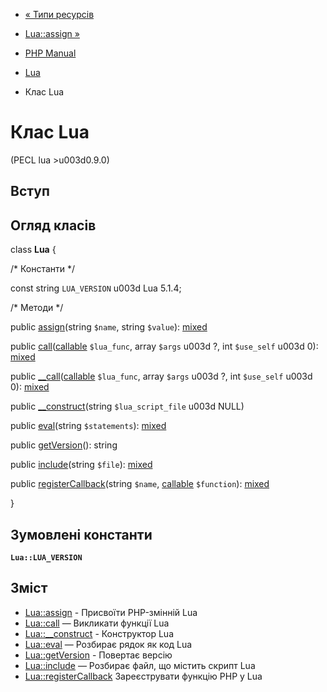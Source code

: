 - [« Типи ресурсів](lua.resources.md)
- [Lua::assign »](lua.assign.md)

- [PHP Manual](index.md)
- [Lua](book.lua.md)
- Клас Lua

# Клас Lua

(PECL lua \>u003d0.9.0)

## Вступ

## Огляд класів

class **Lua** {

/\* Константи \*/

const string `LUA_VERSION` u003d Lua 5.1.4;

/\* Методи \*/

public [assign](lua.assign.md)(string `$name`, string `$value`):
[mixed](language.types.declarations.md#language.types.declarations.mixed)

public [call](lua.call.md)([callable](language.types.callable.md)
`$lua_func`, array `$args` u003d ?, int `$use_self` u003d 0):
[mixed](language.types.declarations.md#language.types.declarations.mixed)

public
[\_\_call](lua.call.md)([callable](language.types.callable.md)
`$lua_func`, array `$args` u003d ?, int `$use_self` u003d 0):
[mixed](language.types.declarations.md#language.types.declarations.mixed)

public [\_\_construct](lua.construct.md)(string `$lua_script_file` u003d
NULL)

public [eval](lua.eval.md)(string `$statements`):
[mixed](language.types.declarations.md#language.types.declarations.mixed)

public [getVersion](lua.getversion.md)(): string

public [include](lua.include.md)(string `$file`):
[mixed](language.types.declarations.md#language.types.declarations.mixed)

public [registerCallback](lua.registercallback.md)(string `$name`,
[callable](language.types.callable.md) `$function`):
[mixed](language.types.declarations.md#language.types.declarations.mixed)

}

## Зумовлені константи

**`Lua::LUA_VERSION`**

## Зміст

- [Lua::assign](lua.assign.md) - Присвоїти PHP-змінній Lua
- [Lua::call](lua.call.md) — Викликати функції Lua
- [Lua::\_\_construct](lua.construct.md) - Конструктор Lua
- [Lua::eval](lua.eval.md) — Розбирає рядок як код Lua
- [Lua::getVersion](lua.getversion.md) - Повертає версію
- [Lua::include](lua.include.md) — Розбирає файл, що містить скрипт
Lua
- [Lua::registerCallback](lua.registercallback.md)
Зареєструвати функцію PHP у Lua
